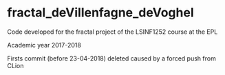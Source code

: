 # fractal_deVillenfagne_deVoghel
Code developed for the fractal project of the LSINF1252 course at the EPL

Academic year 2017-2018



Firsts commit (before 23-04-2018) deleted caused by a forced push from CLion
